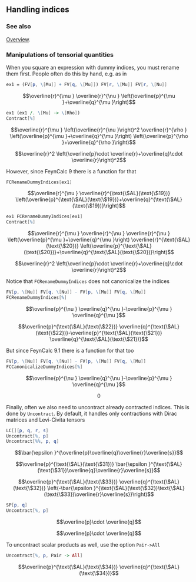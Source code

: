 ## Handling indices

### See also

[Overview](Extra/FeynCalc.md).

### Manipulations of tensorial quantities

When you square an expression with dummy indices, you must rename them first. People often do this by hand, e.g. as in

```mathematica
ex1 = (FV[p, \[Mu]] + FV[q, \[Mu]]) FV[r, \[Mu]] FV[r, \[Nu]]
```

$$\overline{r}^{\mu } \overline{r}^{\nu } \left(\overline{p}^{\mu }+\overline{q}^{\mu }\right)$$

```mathematica
ex1 (ex1 /. \[Mu] -> \[Rho])
Contract[%]
```

$$\overline{r}^{\mu } \left(\overline{r}^{\nu }\right)^2 \overline{r}^{\rho } \left(\overline{p}^{\mu }+\overline{q}^{\mu }\right) \left(\overline{p}^{\rho }+\overline{q}^{\rho }\right)$$

$$\overline{r}^2 \left(\overline{p}\cdot \overline{r}+\overline{q}\cdot \overline{r}\right)^2$$

However, since FeynCalc 9 there is a function for that

```mathematica
FCRenameDummyIndices[ex1]
```

$$\overline{r}^{\nu } \overline{r}^{\text{\$AL}(\text{\$19})} \left(\overline{p}^{\text{\$AL}(\text{\$19})}+\overline{q}^{\text{\$AL}(\text{\$19})}\right)$$

```mathematica
ex1 FCRenameDummyIndices[ex1]
Contract[%]
```

$$\overline{r}^{\mu } \overline{r}^{\nu } \overline{r}^{\nu } \left(\overline{p}^{\mu }+\overline{q}^{\mu }\right) \overline{r}^{\text{\$AL}(\text{\$20})} \left(\overline{p}^{\text{\$AL}(\text{\$20})}+\overline{q}^{\text{\$AL}(\text{\$20})}\right)$$

$$\overline{r}^2 \left(\overline{p}\cdot \overline{r}+\overline{q}\cdot \overline{r}\right)^2$$

Notice that `FCRenameDummyIndices` does not canonicalize the indices

```mathematica
FV[p, \[Nu]] FV[q, \[Nu]] - FV[p, \[Mu]] FV[q, \[Mu]]
FCRenameDummyIndices[%]
```

$$\overline{p}^{\nu } \overline{q}^{\nu }-\overline{p}^{\mu } \overline{q}^{\mu }$$

$$\overline{p}^{\text{\$AL}(\text{\$22})} \overline{q}^{\text{\$AL}(\text{\$22})}-\overline{p}^{\text{\$AL}(\text{\$21})} \overline{q}^{\text{\$AL}(\text{\$21})}$$

But since FeynCalc 9.1 there is a function for that too

```mathematica
FV[p, \[Nu]] FV[q, \[Nu]] - FV[p, \[Mu]] FV[q, \[Mu]]
FCCanonicalizeDummyIndices[%]
```

$$\overline{p}^{\nu } \overline{q}^{\nu }-\overline{p}^{\mu } \overline{q}^{\mu }$$

$$0$$

Finally, often we also need to uncontract already contracted indices. This is done by `Uncontract`. By default, it handles only contractions with Dirac matrices and Levi-Civita tensors

```mathematica
LC[][p, q, r, s]
Uncontract[%, p]
Uncontract[%%, p, q]
```

$$\bar{\epsilon }^{\overline{p}\overline{q}\overline{r}\overline{s}}$$

$$\overline{p}^{\text{\$AL}(\text{\$31})} \bar{\epsilon }^{\text{\$AL}(\text{\$31})\overline{q}\overline{r}\overline{s}}$$

$$\overline{p}^{\text{\$AL}(\text{\$33})} \overline{q}^{\text{\$AL}(\text{\$32})} \left(-\bar{\epsilon }^{\text{\$AL}(\text{\$32})\text{\$AL}(\text{\$33})\overline{r}\overline{s}}\right)$$

```mathematica
SP[p, q]
Uncontract[%, p]
```

$$\overline{p}\cdot \overline{q}$$

$$\overline{p}\cdot \overline{q}$$

To uncontract scalar products as well, use the option `Pair->All`

```mathematica
Uncontract[%, p, Pair -> All]
```

$$\overline{p}^{\text{\$AL}(\text{\$34})} \overline{q}^{\text{\$AL}(\text{\$34})}$$